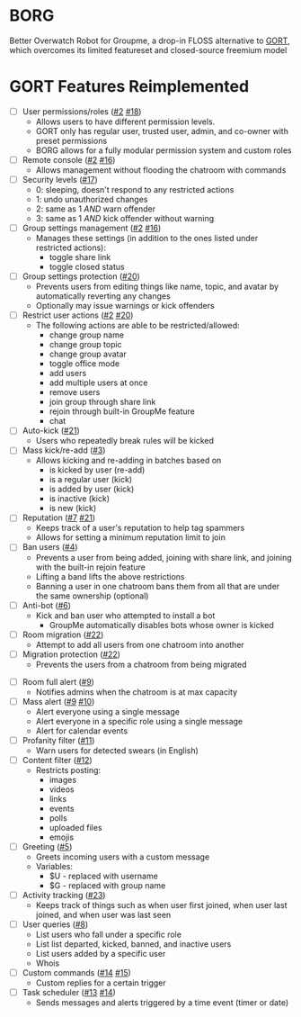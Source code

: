 # BORG
Better Overwatch Robot for Groupme, a drop-in FLOSS alternative to [GORT](https://botsol.net/gort/), which overcomes its limited featureset and closed-source freemium model

# GORT Features Reimplemented

* [ ] User permissions/roles ([#2] [#18])
  * Allows users to have different permission levels.
  * GORT only has regular user, trusted user, admin, and co-owner with preset permissions
  * BORG allows for a fully modular permission system and custom roles
* [ ] Remote console ([#2] [#16])
  * Allows management without flooding the chatroom with commands
* [ ] Security levels ([#17])
  * 0: sleeping, doesn't respond to any restricted actions
  * 1: undo unauthorized changes
  * 2: same as 1 *AND* warn offender
  * 3: same as 1 *AND* kick offender without warning
* [ ] Group settings management ([#2] [#16])
  * Manages these settings (in addition to the ones listed under restricted actions):
    * toggle share link
    * toggle closed status
* [ ] Group settings protection ([#20])
  * Prevents users from editing things like name, topic, and avatar by automatically reverting any changes
  * Optionally may issue warnings or kick offenders
* [ ] Restrict user actions ([#2] [#20])
  * The following actions are able to be restricted/allowed:
    * change group name
    * change group topic
    * change group avatar
    * toggle office mode
    * add users
    * add multiple users at once
    * remove users
    * join group through share link
    * rejoin through built-in GroupMe feature
    * chat
* [ ] Auto-kick ([#21])
  * Users who repeatedly break rules will be kicked
* [ ] Mass kick/re-add ([#3])
  * Allows kicking and re-adding in batches based on
    * is kicked by user (re-add)
    * is a regular user (kick)
    * is added by user (kick)
    * is inactive (kick)
    * is new (kick)
* [ ] Reputation ([#7] [#21])
  * Keeps track of a user's reputation to help tag spammers
  * Allows for setting a minimum reputation limit to join
* [ ] Ban users ([#4])
  * Prevents a user from being added, joining with share link, and joining with the built-in rejoin feature
  * Lifting a band lifts the above restrictions
  * Banning a user in one chatroom bans them from all that are under the same ownership (optional)
* [ ] Anti-bot ([#6])
  * Kick and ban user who attempted to install a bot
    * GroupMe automatically disables bots whose owner is kicked
* [ ] Room migration ([#22])
  * Attempt to add all users from one chatroom into another
* [ ] Migration protection ([#22])
  * Prevents the users from a chatroom from being migrated
<!-- NOTE: This may just be a GORT thing, not a GroupMe thing
* [ ] Anti-ghost
  * Prevents users from exploiting the GroupMe Ghost Rejoin vulnerability
-->
* [ ] Room full alert ([#9])
  * Notifies admins when the chatroom is at max capacity
* [ ] Mass alert ([#9] [#10])
  * Alert everyone using a single message
  * Alert everyone in a specific role using a single message
  * Alert for calendar events
* [ ] Profanity filter ([#11])
  * Warn users for detected swears (in English)
* [ ] Content filter ([#12])
  * Restricts posting:
    * images
    * videos
    * links
    * events
    * polls
    * uploaded files
    * emojis
* [ ] Greeting ([#5])
  * Greets incoming users with a custom message
  * Variables:
    * $U - replaced with username
    * $G - replaced with group name
* [ ] Activity tracking ([#23])
  * Keeps track of things such as when user first joined, when user last joined, and when user was last seen
* [ ] User queries ([#8])
  * List users who fall under a specific role
  * List list departed, kicked, banned, and inactive users
  * List users added by a specific user
  * Whois
* [ ] Custom commands ([#14] [#15])
  * Custom replies for a certain trigger
* [ ] Task scheduler ([#13] [#14])
  * Sends messages and alerts triggered by a time event (timer or date)

[#2]:  https://github.com/BORG-Groupme/BORG/issues/2  "Issue #2"
[#3]:  https://github.com/BORG-Groupme/BORG/issues/3  "Issue #3"
[#4]:  https://github.com/BORG-Groupme/BORG/issues/4  "Issue #4"
[#5]:  https://github.com/BORG-Groupme/BORG/issues/5  "Issue #5"
[#6]:  https://github.com/BORG-Groupme/BORG/issues/6  "Issue #6"
[#7]:  https://github.com/BORG-Groupme/BORG/issues/7  "Issue #7"
[#8]:  https://github.com/BORG-Groupme/BORG/issues/8  "Issue #8"
[#9]:  https://github.com/BORG-Groupme/BORG/issues/9  "Issue #9"
[#10]: https://github.com/BORG-Groupme/BORG/issues/10 "Issue #10"
[#11]: https://github.com/BORG-Groupme/BORG/issues/11 "Issue #11"
[#12]: https://github.com/BORG-Groupme/BORG/issues/12 "Issue #12"
[#13]: https://github.com/BORG-Groupme/BORG/issues/13 "Issue #13"
[#14]: https://github.com/BORG-Groupme/BORG/issues/14 "Issue #14"
[#15]: https://github.com/BORG-Groupme/BORG/issues/15 "Issue #15"
[#16]: https://github.com/BORG-Groupme/BORG/issues/16 "Issue #16"
[#17]: https://github.com/BORG-Groupme/BORG/issues/17 "Issue #17"
[#18]: https://github.com/BORG-Groupme/BORG/issues/18 "Issue #18"
[#20]: https://github.com/BORG-Groupme/BORG/issues/20 "Issue #20"
[#21]: https://github.com/BORG-Groupme/BORG/issues/21 "Issue #21"
[#22]: https://github.com/BORG-Groupme/BORG/issues/22 "Issue #22"
[#23]: https://github.com/BORG-Groupme/BORG/issues/23 "Issue #23"
